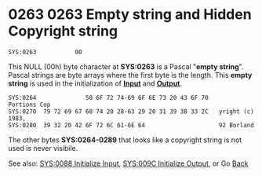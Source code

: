# 0263 0263 Empty string and Hidden Copyright string

```
SYS:0263           00
```

This NULL (00h) byte character at **SYS:0263** is a Pascal "**empty string**". Pascal strings are byte arrays where the first byte is the length. This **empty string** is used in the initialization of **[Input](0088-INIT-INPUT.md)** and **[Output](009C-INIT-OUTPUT.md)**.


```
SYS:0264              50 6F 72 74-69 6F 6E 73 20 43 6F 70       Portions Cop
SYS:0270  79 72 69 67 68 74 20 28-63 29 20 31 39 38 33 2C   yright (c) 1983,
SYS:0280  39 32 20 42 6F 72 6C 61-6E 64                     92 Borland
```

The other bytes **SYS:0264-0289** that looks like a copyright string is not used is never visibile.

See also: [SYS:0088 Initialize Input](0088-INIT-INPUT.md), [SYS:009C Initialize Output](009C-INIT-OUTPUT.md), or Go [Back](../README.md)
